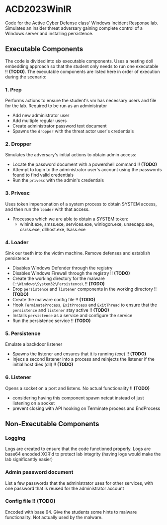 # ACD2023WinIR

Code for the Active Cyber Defense class' Windows Incident Response lab.
Simulates an insider threat adversary gaining complete control of a Windows server and installing persistence.

## Executable Components
The code is divided into six executable components.
Uses a nesting doll embedding approach so that the student only needs to run one executable ‼️ **(TODO)**.
The executable components are listed here in order of execution during the scenario:

### 1. Prep
Performs actions to ensure the student's vm has necessary users and file for the lab. Required to be run as an administrator
- Add new administrator user
- Add multiple regular users
- Create administrator password text document
- Spawns the `dropper` with the threat actor user's credentials

### 2. Dropper
Simulates the adversary's initial actions to obtain admin access:
- Locate the password document with a powershell command ‼️ **(TODO)**
- Attempt to login to the administrator user's account using the passwords found to find valid credentials
- Run the `privesc` with the admin's credentials

### 3. Privesc
Uses token impersonation of a system process to obtain SYSTEM access, and then run the `loader` with that access.
- Processes which we are able to obtain a SYSTEM token:
  -  wininit.exe, smss.exe, services.exe, winlogon.exe, unsecapp.exe, csrss.exe, dllhost.exe, lsass.exe

### 4. Loader
Sink our teeth into the victim machine. Remove defenses and establish persistence
- Disables Windows Defender through the registry
- Disables Windows Firewall through the registry ‼️ **(TODO)**
- Create the working directory for the malware `C:\Windows\System32\Persistence\` ‼️ **(TODO)**
- Drop `persistence` and `listener` components in the working directory ‼️ **(TODO)**
- Create the malware config file ‼️ **(TODO)**
- Hook `TerminateProcess`, `ExitProcess` and `ExitThread` to ensure that the `persistence` and `listener` stay active ‼️ **(TODO)**
- Installs `persistence` as a service and configure the service
- Run the persistence service ‼️ **(TODO)**

### 5. Persistence
Emulate a backdoor listener
- Spawns the listener and ensures that it is running (exe) ‼️ **(TODO)**
- Injecs a second listener into a process and reinjects the listener if the initial host dies (dll) ‼️ **(TODO)**

### 6. Listener
Opens a socket on a port and listens. No actual functionality ‼️ **(TODO)**
- considering having this component spawn netcat instead of just listening on a socket
- prevent closing with API hooking on Terminate process and EndProcess

## Non-Executable Components

### Logging
Logs are created to ensure that the code functioned properly. Logs are base64 encoded XOR'd to protect lab integrity (having logs would make the lab significantly easier)

### Admin password document
List a few passwords that the administrator uses for other services, with one password that is reused for the administrator account

### Config file ‼️ **(TODO)**
Encoded with base 64. Give the students some hints to malware functionality. Not actually used by the malware.
